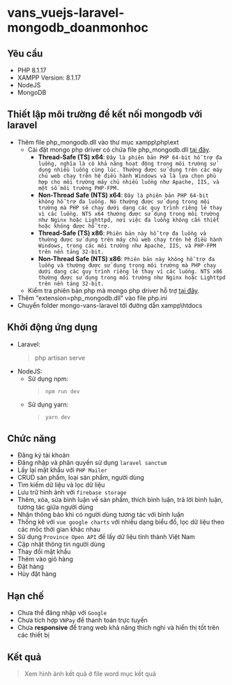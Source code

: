# vans_vuejs-laravel-mongodb_doanmonhoc
## Yêu cầu ##
-	PHP 8.1.17
-	XAMPP Version: 8.1.17
-	NodeJS
-	MongoDB

## Thiết lập môi trường để kết nối mongodb với laravel ##
- Thêm file php_mongodb.dll vào thư mục xampp\php\ext
  - Cài đặt mongo php driver có chứa file php_mongodb.dll [tại đây](https://github.com/mongodb/mongo-php-driver/releases).
    - **Thread-Safe (TS) x64**: `Đây là phiên bản PHP 64-bit hỗ trợ đa luồng, nghĩa là có khả năng hoạt động trong môi trường sử dụng nhiều luồng cùng lúc. Thường được sử dụng trên các máy chủ web chạy trên hệ điều hành Windows và là lựa chọn phù hợp cho môi trường máy chủ nhiều luồng như Apache, IIS, và một số môi trường PHP-FPM.`
    - **Non-Thread Safe (NTS) x64**: `Đây là phiên bản PHP 64-bit không hỗ trợ đa luồng. Nó thường được sử dụng trong môi trường mà PHP sẽ chạy dưới dạng các quy trình riêng lẻ thay vì các luồng. NTS x64 thường được sử dụng trong môi trường như Nginx hoặc Lighttpd, nơi việc đa luồng không cần thiết hoặc không được hỗ trợ.`
    - **Thread-Safe (TS) x86**: `Phiên bản này hỗ trợ đa luồng và thường được sử dụng trên máy chủ web chạy trên hệ điều hành Windows, trong các môi trường như Apache, IIS, và PHP-FPM trên nền tảng 32-bit.`
    - **Non-Thread Safe (NTS) x86**: `Phiên bản này không hỗ trợ đa luồng và thường được sử dụng trong môi trường mà PHP chạy dưới dạng các quy trình riêng lẻ thay vì các luồng. NTS x86 thường được sử dụng trong môi trường như Nginx hoặc Lighttpd trên nền tảng 32-bit.`
  - Kiểm tra phiên bản php mà mongo php driver hỗ trợ [tại đây](https://pecl.php.net/package/mongodb).
- Thêm "extension=php_mongodb.dll" vào file php.ini
- Chuyển folder mongo-vans-laravel tới đường dẫn xampp\htdocs

## Khởi động ứng dụng ##
- Laravel:
  > php artisan serve
- NodeJS:
  - Sử dụng npm:
    >`npm run dev`
  - Sử dụng yarn:
    >`yarn dev`

## Chức năng ##
- Đăng ký tài khoản
- Đăng nhập và phân quyền sử dụng ``laravel sanctum``
- Lấy lại mật khẩu với ``PHP Mailer``
- CRUD sản phẩm, loại sản phẩm, người dùng
- Tìm kiếm dữ liệu và lọc dữ liệu
- Lưu trữ hình ảnh với ``firebase storage``
- Thêm, xóa, sửa bình luận về sản phẩm, thích bình luận, trả lời bình luận, tương tác giữa người dùng
- Nhận thông báo khi có người dùng tương tác với bình luận
- Thống kê với ``vue google charts`` với nhiều dạng biểu đồ, lọc dữ liệu theo các mốc thời gian khác nhau
- Sử dụng ``Province Open API`` để lấy dữ liệu tỉnh thành Việt Nam
- Cập nhật thông tin người dùng
- Thay đổi mật khẩu
- Thêm vào giỏ hàng
- Đặt hàng
- Hủy đặt hàng

## Hạn chế ##
- Chưa thể đăng nhập với ``Google``
- Chưa tích hợp ``VNPay`` để thanh toán trực tuyến
- Chưa **responsive** để trang web khả năng thích nghi và hiển thị tốt trên các thiết bị
   
## Kết quả ##
>Xem hình ảnh kết quả ở file word mục kết quả



 	
  
